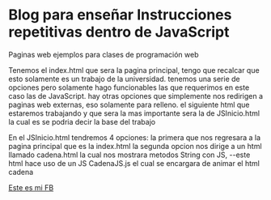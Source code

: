 # Blog para enseñar Instrucciones repetitivas dentro de JavaScript
Paginas web ejemplos para clases de programación web

Tenemos el index.html que sera la pagina principal, tengo que recalcar que esto solamente es un trabajo de la universidad.
tenemos una serie de opciones pero solamente hago funcionables las que requerimos en este caso las de JavaScript.
hay otras opciones que simplemente nos redirigen a paginas web externas, eso solamente para relleno.
el siguiente html que estaremos trabajando y que sera la mas importante sera la de JSInicio.html la cual es se podria decir la base del trabajo

En el JSInicio.html tendremos 4 opciones:
la primera que nos regresara a la pagina principal que es la index.html
la segunda opcion nos dirige a un html llamado cadena.html la cual nos mostrara metodos String con JS, 
--este html hace uso de un JS CadenaJS.js el cual se encargara de animar el html cadena



[Este es mi FB](https://www.facebook.com/CarlosUlisesOcampoS)

